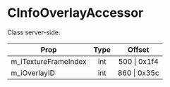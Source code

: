 # CInfoOverlayAccessor

Class server-side.

|Prop|Type|Offset|
|---|:-:|:-:|
|m_iTextureFrameIndex|int|500 \| 0x1f4|
|m_iOverlayID|int|860 \| 0x35c|
